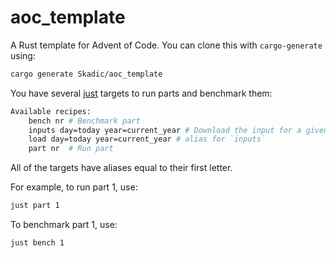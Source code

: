 # aoc_template
A Rust template for Advent of Code. You can clone this with `cargo-generate` using:
```bash
cargo generate Skadic/aoc_template
```

You have several [just]() targets to run parts and benchmark them:
```bash
Available recipes:
    bench nr # Benchmark part
    inputs day=today year=current_year # Download the input for a given day and year.
    load day=today year=current_year # alias for `inputs`
    part nr  # Run part
```
All of the targets have aliases equal to their first letter.

For example, to run part 1, use:
```bash
just part 1
```

To benchmark part 1, use:
```bash
just bench 1
```
